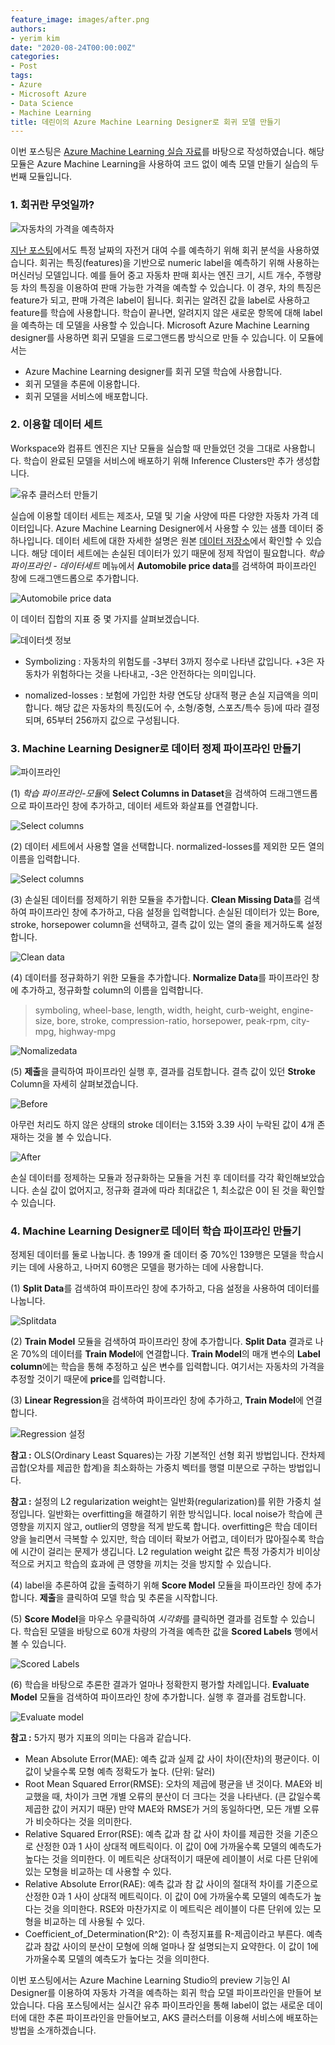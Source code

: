 ```yaml
---
feature_image: images/after.png
authors:
- yerim kim
date: "2020-08-24T00:00:00Z"
categories:
- Post
tags:
- Azure
- Microsoft Azure
- Data Science
- Machine Learning
title: 데린이의 Azure Machine Learning Designer로 회귀 모델 만들기
---
```



이번 포스팅은 [Azure Machine Learning 실습 자료](https://docs.microsoft.com/ko-kr/learn/modules/create-regression-model-azure-machine-learning-designer)를 바탕으로 작성하였습니다. 해당 모듈은 Azure Machine Learning을 사용하여 코드 없이 예측 모델 만들기 실습의 두 번째 모듈입니다.

### 1. 회귀란 무엇일까?

![자동차의 가격을 예측하자](images/cars.jpg)

[지난 포스팅](https://tech.cloudmt.co.kr/2020/08/19/Azure-Machine-Learning/)에서도 특정 날짜의 자전거 대여 수를 예측하기 위해 회귀 분석을 사용하였습니다. 회귀는 특징(features)을 기반으로 numeric label을 예측하기 위해 사용하는 머신러닝 모델입니다. 예를 들어 중고 자동차 판매 회사는 엔진 크기, 시트 개수, 주행량 등 차의 특징을 이용하여 판매 가능한 가격을 예측할 수 있습니다. 이 경우, 차의 특징은 feature가 되고, 판매 가격은 label이 됩니다. 회귀는 알려진 값을 label로 사용하고 feature를 학습에 사용합니다. 학습이 끝나면, 알려지지 않은 새로운 항목에 대해 label을 예측하는 데 모델을 사용할 수 있습니다. Microsoft Azure Machine Learning designer를 사용하면 회귀 모델을 드로그앤드롭 방식으로 만들 수 있습니다. 이 모듈에서는

- Azure Machine Learning designer를 회귀 모델 학습에 사용합니다.
- 회귀 모델을 추론에 이용합니다.
- 회귀 모델을 서비스에 배포합니다.

### 2. 이용할 데이터 세트

Workspace와 컴퓨트 엔진은 지난 모듈을 실습할 때 만들었던 것을 그대로 사용합니다. 학습이 완료된 모델을 서비스에 배포하기 위해 Inference Clusters만 추가 생성합니다. 

![유추 클러스터 만들기](images/inference.png)


실습에 이용할 데이터 세트는 제조사, 모델 및 기술 사양에 따른 다양한 자동차 가격 데이터입니다. Azure Machine Learning Designer에서 사용할 수 있는 샘플 데이터 중 하나입니다. 데이터 세트에 대한 자세한 설명은 원본 [데이터 저장소](https://archive.ics.uci.edu/ml/datasets/Automobile)에서 확인할 수 있습니다. 해당 데이터 세트에는 손실된 데이터가 있기 때문에 정제 작업이 필요합니다. *학습 파이프라인 - 데이터세트* 메뉴에서 **Automobile price data**를 검색하여 파이프라인 창에 드래그앤드롭으로 추가합니다.

![Automobile price data](images/designer.png)

이 데이터 집합의 지표 중 몇 가지를 살펴보겠습니다. 

![데이터셋 정보](images/dataset.png)

- Symbolizing : 자동차의 위험도를 -3부터 3까지 정수로 나타낸 값입니다. +3은 자동차가 위험하다는 것을 나타내고, -3은 안전하다는 의미입니다. 

- nomalized-losses : 보험에 가입한 차량 연도당 상대적 평균 손실 지급액을 의미합니다. 해당 값은 자동차의 특징(도어 수, 소형/중형, 스포츠/특수 등)에 따라 결정되며, 65부터 256까지 값으로 구성됩니다. 


### 3. Machine Learning Designer로 데이터 정제 파이프라인 만들기

![파이프라인](images/model.png)

(1) *학습 파이프라인-모듈*에 **Select Columns in Dataset**을 검색하여 드래그앤드롭으로 파이프라인 창에 추가하고, 데이터 세트와 화살표를 연결합니다.

![Select columns](images/selectcolumns.png)

(2) 데이터 세트에서 사용할 열을 선택합니다. normalized-losses를 제외한 모든 열의 이름을 입력합니다.

![Select columns](images/select.png)

(3) 손실된 데이터를 정제하기 위한 모듈을 추가합니다. **Clean Missing Data**를 검색하여 파이프라인 창에 추가하고, 다음 설정을 입력합니다. 손실된 데이터가 있는 Bore, stroke, horsepower column을 선택하고, 결측 값이 있는 열의 줄을 제거하도록 설정합니다.

![Clean data](images/cleandata.png)

(4) 데이터를 정규화하기 위한 모듈을 추가합니다. **Normalize Data**를 파이프라인 창에 추가하고, 정규화할 column의 이름을 입력합니다. 

> symboling, wheel-base, length, width, height, curb-weight, engine-size, bore, stroke, compression-ratio, horsepower, peak-rpm, city-mpg, highway-mpg

![Nomalizedata](images/nomalizedata.png)

(5) **제출**을 클릭하여 파이프라인 실행 후, 결과를 검토합니다. 결측 값이 있던 **Stroke** Column을 자세히 살펴보겠습니다. 

![Before](images/before.png)

아무런 처리도 하지 않은 상태의 stroke 데이터는 3.15와 3.39 사이 누락된 값이 4개 존재하는 것을 볼 수 있습니다. 

![After](images/after.png)

손실 데이터를 정제하는 모듈과 정규화하는 모듈을 거친 후 데이터를 각각 확인해보았습니다. 손실 값이 없어지고, 정규화 결과에 따라 최대값은 1, 최소값은 0이 된 것을 확인할 수 있습니다. 


### 4. Machine Learning Designer로 데이터 학습 파이프라인 만들기

정제된 데이터를 둘로 나눕니다. 총 199개 줄 데이터 중 70%인 139행은 모델을 학습시키는 데에 사용하고, 나머지 60행은 모델을 평가하는 데에 사용합니다. 

(1) **Split Data**를 검색하여 파이프라인 창에 추가하고, 다음 설정을 사용하여 데이터를 나눕니다.

![Splitdata](images/splitdata.png)

(2) **Train Model** 모듈을 검색하여 파이프라인 창에 추가합니다. **Split Data** 결과로 나온 70%의 데이터를 **Train Model**에 연결합니다. **Train Model**의 매개 변수의 **Label column**에는 학습을 통해 추정하고 싶은 변수를 입력합니다. 여기서는 자동차의 가격을 추정할 것이기 때문에 **price**를 입력합니다.

(3) **Linear Regression**을 검색하여 파이프라인 창에 추가하고, **Train Model**에 연결합니다.

![Regression 설정](images/regression.png)

**참고 :** OLS(Ordinary Least Squares)는 가장 기본적인 선형 회귀 방법입니다. 잔차제곱합(오차를 제곱한 합계)을 최소화하는 가중치 벡터를 행렬 미분으로 구하는 방법입니다. 

**참고 :** 설정의 L2 regularization weight는 일반화(regularization)를 위한 가중치 설정입니다. 일반화는 overfitting을 해결하기 위한 방식입니다. local noise가 학습에 큰 영향을 끼지지 않고, outlier의 영향을 적게 받도록 합니다. overfitting은 학습 데이터 양을 늘리면서 극복할 수 있지만, 학습 데이터 확보가 어렵고, 데이터가 많아질수록 학습에 시간이 걸리는 문제가 생깁니다. L2 regulation weight 값은 특정 가중치가 비이상적으로 커지고 학습의 효과에 큰 영향을 끼치는 것을 방지할 수 있습니다. 

(4) label을 추론하여 값을 출력하기 위해 **Score Model** 모듈을 파이프라인 창에 추가합니다. **제출**을 클릭하여 모델 학습 및 추론을 시작합니다. 

(5) **Score Model**을 마우스 우클릭하여 *시각화*를 클릭하면 결과를 검토할 수 있습니다. 학습된 모델을 바탕으로 60개 차량의 가격을 예측한 값을 **Scored Labels** 행에서 볼 수 있습니다.

![Scored Labels](images/scored.png)

(6) 학습을 바탕으로 추론한 결과가 얼마나 정확한지 평가할 차례입니다. **Evaluate Model** 모듈을 검색하여 파이프라인 창에 추가합니다. 실행 후 결과를 검토합니다.

![Evaluate model](images/evaluate.png)

**참고 :** 5가지 평가 지표의 의미는 다음과 같습니다. 

- Mean Absolute Error(MAE): 예측 값과 실제 값 사이 차이(잔차)의 평균이다. 이 값이 낮을수록 모형 예측 정확도가 높다. (단위: 달러)
- Root Mean Squared Error(RMSE): 오차의 제곱에 평균을 낸 것이다. MAE와 비교했을 때, 차이가 크면 개별 오류의 분산이 더 크다는 것을 나타낸다. (큰 값일수록 제곱한 값이 커지기 때문) 만약 MAE와 RMSE가 거의 동일하다면, 모든 개별 오류가 비슷하다는 것을 의미한다. 
- Relative Squared Error(RSE): 예측 값과 참 값 사이 차이를 제곱한 것을 기준으로 산정한 0과 1 사이 상대적 메트릭이다. 이 값이 0에 가까울수록 모델의 예측도가 높다는 것을 의미한다. 이 메트릭은 상대적이기 때문에 레이블이 서로 다른 단위에 있는 모형을 비교하는 데 사용할 수 있다.
- Relative Absolute Error(RAE): 예측 값과 참 값 사이의 절대적 차이를 기준으로 산정한 0과 1 사이 상대적 메트릭이다. 이 값이 0에 가까울수록 모델의 예측도가 높다는 것을 의미한다. RSE와 마찬가지로 이 메트릭은 레이블이 다른 단위에 있는 모형을 비교하는 데 사용될 수 있다.
- Coefficient_of_Determination(R^2): 이 측정지표를 R-제곱이라고 부른다. 예측값과 참값 사이의 분산이 모형에 의해 얼마나 잘 설명되는지 요약한다. 이 값이 1에 가까울수록 모델의 예측도가 높다는 것을 의미한다.


이번 포스팅에서는 Azure Machine Learning Studio의 preview 기능인 AI Designer를 이용하여 자동차 가격을 예측하는 회귀 학습 모델 파이프라인을 만들어 보았습니다. 다음 포스팅에서는 실시간 유추 파이프라인을 통해 label이 없는 새로운 데이터에 대한 추론 파이프라인을 만들어보고, AKS 클러스터를 이용해 서비스에 배포하는 방법을 소개하겠습니다. 